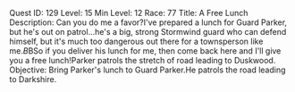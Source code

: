 Quest ID: 129
Level: 15
Min Level: 12
Race: 77
Title: A Free Lunch
Description: Can you do me a favor?I've prepared a lunch for Guard Parker, but he's out on patrol...he's a big, strong Stormwind guard who can defend himself, but it's much too dangerous out there for a townsperson like me.$B$BSo if you deliver his lunch for me, then come back here and I'll give you a free lunch!Parker patrols the stretch of road leading to Duskwood.
Objective: Bring Parker's lunch to Guard Parker.He patrols the road leading to Darkshire.
